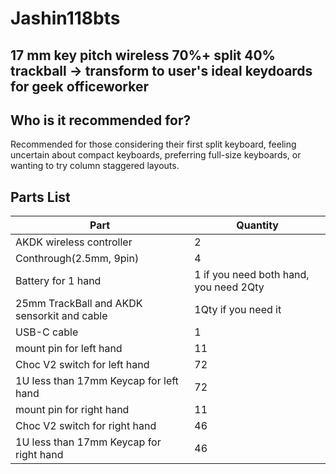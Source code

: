 # Jashin118bts

## 17 mm key pitch wireless 70%+ split 40% trackball -> transform to user's ideal keydoards for geek officeworker
## Who is it recommended for?
  Recommended for those considering their first split keyboard, feeling uncertain about compact keyboards, preferring full-size keyboards, or wanting to try column staggered layouts.
## Parts List

|Part|Quantity|
|---|---|
|AKDK wireless controller|2|
|Conthrough(2.5mm, 9pin)|4|
|Battery for 1 hand|1 if you need both hand, you need 2Qty|
|25mm TrackBall and AKDK sensorkit and cable|1Qty if you need it|
|USB-C cable|1|
|mount pin for left hand|11|
|Choc V2 switch for left hand|72|
|1U less than 17mm Keycap for left hand|72|
|mount pin for right hand|11|
|Choc V2 switch for right hand|46|
|1U less than 17mm Keycap for right hand|46|



